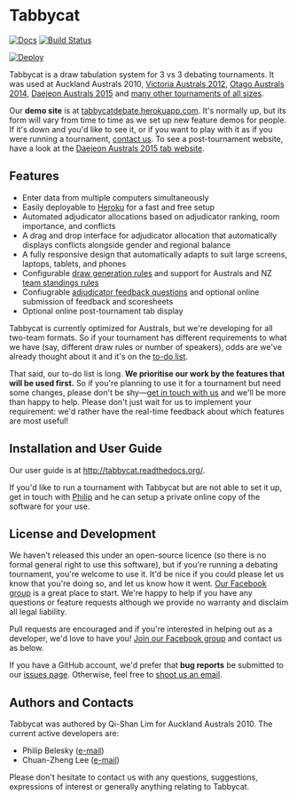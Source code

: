 # Tabbycat

[![Docs](https://readthedocs.org/projects/tabbycat/badge/?version=latest)](http://tabbycat.readthedocs.org/)  [![Build Status](https://travis-ci.org/czlee/tabbycat.svg?branch=develop)](https://travis-ci.org/czlee/tabbycat)

[![Deploy](https://www.herokucdn.com/deploy/button.svg)](https://heroku.com/deploy)

Tabbycat is a draw tabulation system for 3 vs 3 debating tournaments. It was used at Auckland Australs 2010, [Victoria Australs 2012](https://www.facebook.com/Australs2012), [Otago Australs 2014](http://australs2014.com), [Daejeon Australs 2015](http://australasians2015.org) and [many other tournaments of all sizes](http://github.com/czlee/tabbycat/blob/master/tournaments.md).

Our **demo site** is at [tabbycatdebate.herokuapp.com](http://tabbycatdebate.herokuapp.com/). It's normally up, but its form will vary from time to time as we set up new feature demos for people. If it's down and you'd like to see it, or if you want to play with it as if you were running a tournament, [contact us](#authors-and-contacts). To see a post-tournament website, have a look at the [Daejeon Australs 2015 tab website](http://tab.australasians2015.org).

## Features

- Enter data from multiple computers simultaneously
- Easily deployable to [Heroku](https://www.heroku.com/) for a fast and free setup
- Automated adjudicator allocations based on adjudicator ranking, room importance, and conflicts
- A drag and drop interface for adjudicator allocation that automatically displays conflicts alongside gender and regional balance
- A fully responsive design that automatically adapts to suit large screens, laptops, tablets, and phones
- Configurable [draw generation rules](https://github.com/czlee/tabbycat/wiki/Draw-generation) and support for Australs and NZ [team standings rules](https://github.com/czlee/tabbycat/wiki/Team-standings-rules)
- Confiugrable [adjudicator feedback questions](https://github.com/czlee/tabbycat/wiki/Adjudicator-feedback) and optional online submission of feedback and scoresheets
- Optional online post-tournament tab display

Tabbycat is currently optimized for Australs, but we're developing for all two-team formats. So if your tournament has different requirements to what we have (say, different draw rules or number of speakers), odds are we've already thought about it and it's on the [to-do list](https://github.com/czlee/tabbycat/issues).

That said, our to-do list is long. **We prioritise our work by the features that will be used first.** So if you're planning to use it for a tournament but need some changes, please don't be shy—[get in touch with us](#authors-and-contacts) and we'll be more than happy to help. Please don't just wait for us to implement your requirement: we'd rather have the real-time feedback about which features are most useful!

## Installation and User Guide

Our user guide is at http://tabbycat.readthedocs.org/.

If you'd like to run a tournament with Tabbycat but are not able to set it up, get in touch with [Philip](http://www.google.com/recaptcha/mailhide/d?k=01aItEbHtwnn1PzIPGGM9W8A==&c=XWljk2iGokfhziV2Rt4OiKA5uab1vCrnxwXcPUsWgnM=) and he can setup a private online copy of the software for your use.

## License and Development

We haven't released this under an open-source licence (so there is no formal general right to use this software), but if you're running a debating tournament, you're welcome to use it. It'd be nice if you could please let us know that you're doing so, and let us know how it went. [Our Facebook group](https://www.facebook.com/groups/tabbycat.debate/) is a great place to start. We're happy to help if you have any questions or feature requests although we provide no warranty and disclaim all legal liability.

Pull requests are encouraged and if you're interested in helping out as a developer, we'd love to have you! [Join our Facebook group](https://www.facebook.com/groups/tabbycat.debate/) and contact us as below.

If you have a GitHub account, we'd prefer that **bug reports** be submitted to our [issues page](https://github.com/czlee/tabbycat/issues). Otherwise, feel free to [shoot us an email](#authors-and-contacts).

## Authors and Contacts

Tabbycat was authored by Qi-Shan Lim for Auckland Australs 2010. The current active developers are:

- Philip Belesky ([e-mail](http://www.google.com/recaptcha/mailhide/d?k=01aItEbHtwnn1PzIPGGM9W8A==&c=XWljk2iGokfhziV2Rt4OiKA5uab1vCrnxwXcPUsWgnM=))
- Chuan-Zheng Lee ([e-mail](mailto:czlee@stanford.edu))

Please don't hesitate to contact us with any questions, suggestions, expressions of interest or generally anything relating to Tabbycat.

